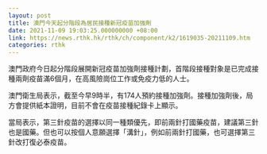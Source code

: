 ```yaml
---
layout: post
title: 澳門今天起分階段為居民接種新冠疫苗加強劑
date: 2021-11-09 19:03:25.000000000 +08:00
link: https://news.rthk.hk/rthk/ch/component/k2/1619035-20211109.htm
categories: rthk
---
```


澳門政府今日起分階段展開新冠疫苗加強劑接種計劃，首階段接種對象是已完成接種兩劑疫苗滿6個月，在高風險崗位工作或免疫力低的人士。

澳門衛生局表示，截至今早9時半，有174人預約接種加強劑。接種加強劑後，局方會提供紙本證明，目前不會在疫苗接種紀錄卡上顯示。

當局表示，第三針疫苗的選擇以同一種類優先，即前兩針打國藥疫苗，建議第三針也是國藥。但也可以按個人意願選擇「溝針」，例如前兩針打國藥，也可選擇第三針改打復必泰疫苗。
